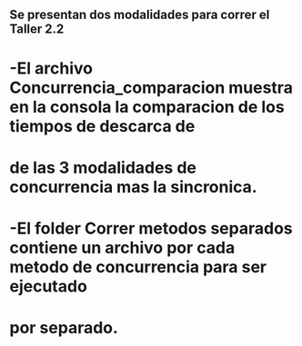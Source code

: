 ## Se presentan dos modalidades para correr el Taller 2.2

# -El archivo Concurrencia_comparacion muestra en la consola la comparacion de los tiempos de descarca de
#  de las 3 modalidades de concurrencia mas la sincronica.
# -El folder Correr metodos separados contiene un archivo por cada metodo de concurrencia para ser ejecutado
#   por separado.